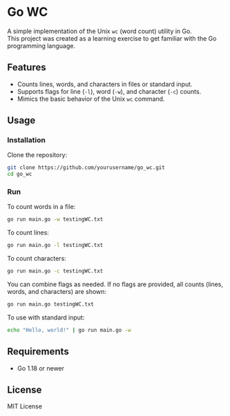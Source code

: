 # Go WC

A simple implementation of the Unix `wc` (word count) utility in Go.  
This project was created as a learning exercise to get familiar with the Go programming language.

## Features

- Counts lines, words, and characters in files or standard input.
- Supports flags for line (`-l`), word (`-w`), and character (`-c`) counts.
- Mimics the basic behavior of the Unix `wc` command.

## Usage

### Installation

Clone the repository:

```sh
git clone https://github.com/yourusername/go_wc.git
cd go_wc
```

### Run

To count words in a file:

```sh
go run main.go -w testingWC.txt
```

To count lines:

```sh
go run main.go -l testingWC.txt
```

To count characters:

```sh
go run main.go -c testingWC.txt
```

You can combine flags as needed. If no flags are provided, all counts (lines, words, and characters) are shown:

```sh
go run main.go testingWC.txt
```

To use with standard input:

```sh
echo "Hello, world!" | go run main.go -w
```

## Requirements

- Go 1.18 or newer

## License

MIT License
